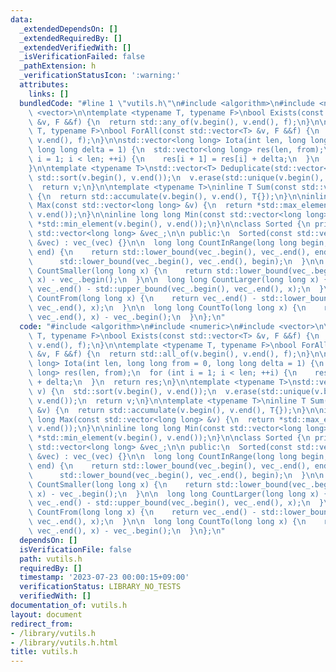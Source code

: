 ```yaml
---
data:
  _extendedDependsOn: []
  _extendedRequiredBy: []
  _extendedVerifiedWith: []
  _isVerificationFailed: false
  _pathExtension: h
  _verificationStatusIcon: ':warning:'
  attributes:
    links: []
  bundledCode: "#line 1 \"vutils.h\"\n#include <algorithm>\n#include <numeric>\n#include\
    \ <vector>\n\ntemplate <typename T, typename F>\nbool Exists(const std::vector<T>\
    \ &v, F &&f) {\n  return std::any_of(v.begin(), v.end(), f);\n}\n\ntemplate <typename\
    \ T, typename F>\nbool ForAll(const std::vector<T> &v, F &&f) {\n  return std::all_of(v.begin(),\
    \ v.end(), f);\n}\n\nstd::vector<long long> Iota(int len, long long from = 0,\
    \ long long delta = 1) {\n  std::vector<long long> res(len, from);\n  for (int\
    \ i = 1; i < len; ++i) {\n    res[i + 1] = res[i] + delta;\n  }\n  return res;\n\
    }\n\ntemplate <typename T>\nstd::vector<T> Deduplicate(std::vector<T> v) {\n \
    \ std::sort(v.begin(), v.end());\n  v.erase(std::unique(v.begin(), v.end()), v.end());\n\
    \  return v;\n}\n\ntemplate <typename T>\ninline T Sum(const std::vector<T> &v)\
    \ {\n  return std::accumulate(v.begin(), v.end(), T{});\n}\n\ninline long long\
    \ Max(const std::vector<long long> &v) {\n  return *std::max_element(v.begin(),\
    \ v.end());\n}\n\ninline long long Min(const std::vector<long long> &v) {\n  return\
    \ *std::min_element(v.begin(), v.end());\n}\n\nclass Sorted {\n private:\n  const\
    \ std::vector<long long> &vec_;\n\n public:\n  Sorted(const std::vector<long long>\
    \ &vec) : vec_(vec) {}\n\n  long long CountInRange(long long begin, long long\
    \ end) {\n    return std::lower_bound(vec_.begin(), vec_.end(), end) -\n     \
    \      std::lower_bound(vec_.begin(), vec_.end(), begin);\n  }\n\n  long long\
    \ CountSmaller(long long x) {\n    return std::lower_bound(vec_.begin(), vec_.end(),\
    \ x) - vec_.begin();\n  }\n\n  long long CountLarger(long long x) {\n    return\
    \ vec_.end() - std::upper_bound(vec_.begin(), vec_.end(), x);\n  }\n\n  long long\
    \ CountFrom(long long x) {\n    return vec_.end() - std::lower_bound(vec_.begin(),\
    \ vec_.end(), x);\n  }\n\n  long long CountTo(long long x) {\n    return std::upper_bound(vec_.begin(),\
    \ vec_.end(), x) - vec_.begin();\n  }\n};\n"
  code: "#include <algorithm>\n#include <numeric>\n#include <vector>\n\ntemplate <typename\
    \ T, typename F>\nbool Exists(const std::vector<T> &v, F &&f) {\n  return std::any_of(v.begin(),\
    \ v.end(), f);\n}\n\ntemplate <typename T, typename F>\nbool ForAll(const std::vector<T>\
    \ &v, F &&f) {\n  return std::all_of(v.begin(), v.end(), f);\n}\n\nstd::vector<long\
    \ long> Iota(int len, long long from = 0, long long delta = 1) {\n  std::vector<long\
    \ long> res(len, from);\n  for (int i = 1; i < len; ++i) {\n    res[i + 1] = res[i]\
    \ + delta;\n  }\n  return res;\n}\n\ntemplate <typename T>\nstd::vector<T> Deduplicate(std::vector<T>\
    \ v) {\n  std::sort(v.begin(), v.end());\n  v.erase(std::unique(v.begin(), v.end()),\
    \ v.end());\n  return v;\n}\n\ntemplate <typename T>\ninline T Sum(const std::vector<T>\
    \ &v) {\n  return std::accumulate(v.begin(), v.end(), T{});\n}\n\ninline long\
    \ long Max(const std::vector<long long> &v) {\n  return *std::max_element(v.begin(),\
    \ v.end());\n}\n\ninline long long Min(const std::vector<long long> &v) {\n  return\
    \ *std::min_element(v.begin(), v.end());\n}\n\nclass Sorted {\n private:\n  const\
    \ std::vector<long long> &vec_;\n\n public:\n  Sorted(const std::vector<long long>\
    \ &vec) : vec_(vec) {}\n\n  long long CountInRange(long long begin, long long\
    \ end) {\n    return std::lower_bound(vec_.begin(), vec_.end(), end) -\n     \
    \      std::lower_bound(vec_.begin(), vec_.end(), begin);\n  }\n\n  long long\
    \ CountSmaller(long long x) {\n    return std::lower_bound(vec_.begin(), vec_.end(),\
    \ x) - vec_.begin();\n  }\n\n  long long CountLarger(long long x) {\n    return\
    \ vec_.end() - std::upper_bound(vec_.begin(), vec_.end(), x);\n  }\n\n  long long\
    \ CountFrom(long long x) {\n    return vec_.end() - std::lower_bound(vec_.begin(),\
    \ vec_.end(), x);\n  }\n\n  long long CountTo(long long x) {\n    return std::upper_bound(vec_.begin(),\
    \ vec_.end(), x) - vec_.begin();\n  }\n};\n"
  dependsOn: []
  isVerificationFile: false
  path: vutils.h
  requiredBy: []
  timestamp: '2023-07-23 00:00:15+09:00'
  verificationStatus: LIBRARY_NO_TESTS
  verifiedWith: []
documentation_of: vutils.h
layout: document
redirect_from:
- /library/vutils.h
- /library/vutils.h.html
title: vutils.h
---
```

